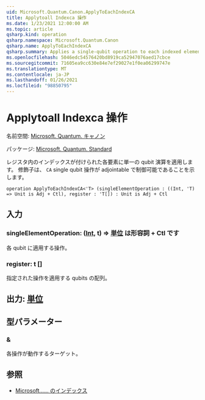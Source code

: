 ```yaml
---
uid: Microsoft.Quantum.Canon.ApplyToEachIndexCA
title: Applytoall Indexca 操作
ms.date: 1/23/2021 12:00:00 AM
ms.topic: article
qsharp.kind: operation
qsharp.namespace: Microsoft.Quantum.Canon
qsharp.name: ApplyToEachIndexCA
qsharp.summary: Applies a single-qubit operation to each indexed element in a register. The modifier `CA` indicates that the single-qubit operation is adjointable and controllable.
ms.openlocfilehash: 5046edc54576420bd8919ca52947076aed17cbce
ms.sourcegitcommit: 71605ea9cc630e84e7ef29027e1f0ea06299747e
ms.translationtype: MT
ms.contentlocale: ja-JP
ms.lasthandoff: 01/26/2021
ms.locfileid: "98850795"
---
```

# <a name="applytoeachindexca-operation"></a>Applytoall Indexca 操作

名前空間: [Microsoft. Quantum. キャノン](xref:Microsoft.Quantum.Canon)

パッケージ: [Microsoft. Quantum. Standard](https://nuget.org/packages/Microsoft.Quantum.Standard)


レジスタ内のインデックスが付けられた各要素に単一の qubit 演算を適用します。
修飾子は、 `CA` single qubit 操作が adjointable で制御可能であることを示します。

```qsharp
operation ApplyToEachIndexCA<'T> (singleElementOperation : ((Int, 'T) => Unit is Adj + Ctl), register : 'T[]) : Unit is Adj + Ctl
```


## <a name="input"></a>入力

### <a name="singleelementoperation--intt--unit--is-adj--ctl"></a>singleElementOperation: ([Int](xref:microsoft.quantum.lang-ref.int), t) => [単位](xref:microsoft.quantum.lang-ref.unit)  は形容詞 + Ctl です

各 qubit に適用する操作。


### <a name="register--t"></a>register: t []

指定された操作を適用する qubits の配列。



## <a name="output--unit"></a>出力: [単位](xref:microsoft.quantum.lang-ref.unit)



## <a name="type-parameters"></a>型パラメーター

### <a name="t"></a>&

各操作が動作するターゲット。

## <a name="see-also"></a>参照

- [Microsoft...... のインデックス](xref:Microsoft.Quantum.Canon.ApplyToEachIndex)